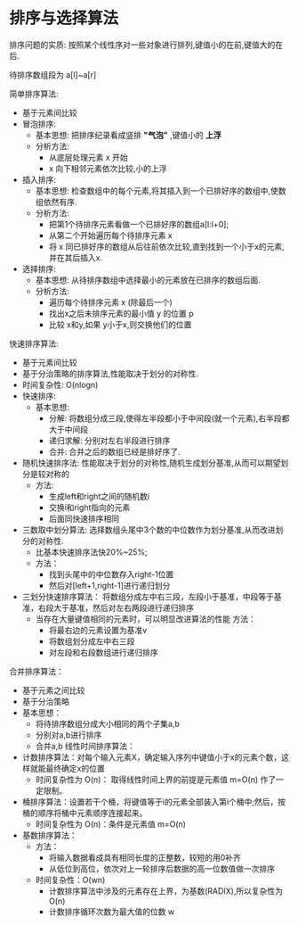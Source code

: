 # 排序与选择算法

排序问题的实质: 按照某个线性序对一些对象进行排列,键值小的在前,键值大的在后.

待排序数组段为 a[l]~a[r]

简单排序算法:
  * 基于元素间比较
  * 冒泡排序:
    * 基本思想: 把排序纪录看成竖排 **"气泡"** ,键值小的 **上浮**
    * 分析方法:
      * 从底层处理元素 x 开始
      * x 向下相邻元素依次比较,小的上浮
  * 插入排序:
    * 基本思想: 检查数组中的每个元素,将其插入到一个已排好序的数组中,使数组依然有序.
    * 分析方法:
      * 把第1个待排序元素看做一个已排好序的数组a[l:l+0];
      * 从第二个开始遍历每个待排序元素 x
      * 将 x 同已排好序的数组从后往前依次比较,直到找到一个小于x的元素,并在其后插入x.
  * 选择排序:
    * 基本思想: 从待排序数组中选择最小的元素放在已排序的数组后面.
    * 分析方法:
      * 遍历每个待排序元素 x (除最后一个)
      * 找出x之后未排序元素的最小值 y 的位置 p
      * 比较 x和y,如果 y小于x,则交换他们的位置

快速排序算法:
  * 基于元素间比较
  * 基于分治策略的排序算法,性能取决于划分的对称性.
  * 时间复杂性: O(nlogn)
  * 快速排序:
    * 基本思想: 
      * 分解: 将数组分成三段,使得左半段都小于中间段(就一个元素),右半段都大于中间段
      * 递归求解: 分别对左右半段进行排序
      * 合并: 合并之后的数组已经是排好序了.
  * 随机快速排序法: 性能取决于划分的对称性,随机生成划分基准,从而可以期望划分是较对称的
    * 方法:
      * 生成left和right之间的随机数i
      * 交换i和right指向的元素
      * 后面同快速排序相同
  * 三数取中划分算法: 选择数组头尾中3个数的中位数作为划分基准,从而改进划分的对称性.
    *  比基本快速排序法快20%~25%;
    * 方法：
      * 找到头尾中的中位数存入right-1位置
      * 然后对[left+1,right-1]进行递归划分
  * 三划分快速排序算法： 将数组分成左中右三段，左段小于基准，中段等于基准，右段大于基准，然后对左右两段进行递归排序
    * 当存在大量键值相同的元素时，可以明显改进算法的性能
    方法：
      * 将最右边的元素设置为基准v
      * 将数组划分成左中右三段
      * 对左段和右段数组进行递归排序

合并排序算法：
  * 基于元素之间比较
  * 基于分治策略
  * 基本思想：
    * 将待排序数组分成大小相同的两个子集a,b
    * 分别对a,b进行排序
    * 合并a,b
线性时间排序算法：
  * 计数排序算法：对每个输入元素X，确定输入序列中键值小于x的元素个数，这样就能最终确定x的位置
    * 时间复杂性为 O(n)： 取得线性时间上界的前提是元素值 m=O(n) 作了一定限制。
  * 桶排序算法：设置若干个桶，将键值等于i的元素全部装入第i个桶中;然后，按桶的顺序将桶中元素顺序连接起来。 
    * 时间复杂性为 O(n)：条件是元素值 m=O(n)
  * 基数排序算法：
    * 方法：
      * 将输入数据看成具有相同长度的正整数，较短的用0补齐
      * 从低位到高位，依次对上一轮排序后数据的高一位数值做一次排序
    * 时间复杂性：O(wn)
      * 计数排序算法中涉及的元素存在上界，为基数(RADIX),所以复杂性为 O(n)
      * 计数排序循环次数为最大值的位数 w
